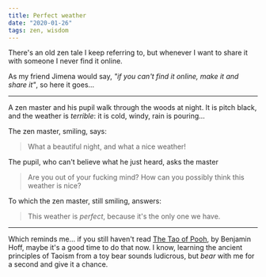 ```yaml
---
title: Perfect weather
date: "2020-01-26"
tags: zen, wisdom
---
```


There's an old zen tale I keep referring to, but whenever I want to share it with someone I never find it online.

As my friend Jimena would say, _"if you can't find it online, make it and share it"_, so here it goes…

---

A zen master and his pupil walk through the woods at night. It is pitch black, and the weather is _terrible_: it is cold, windy, rain is pouring…

The zen master, smiling, says:

> What a beautiful night, and what a nice weather!

The pupil, who can't believe what he just heard, asks the master

> Are you out of your fucking mind? How can you possibly think this weather is nice?

To which the zen master, still smiling, answers:

> This weather is _perfect_, because it's the only one we have.

---

Which reminds me… if you still haven't read [The Tao of Pooh](http://a-fwd.to/6F55tjs), by Benjamin Hoff, maybe it's a good time to do that now. I know, learning the ancient principles of Taoism from a toy bear sounds ludicrous, but _bear_ with me for a second and give it a chance.
